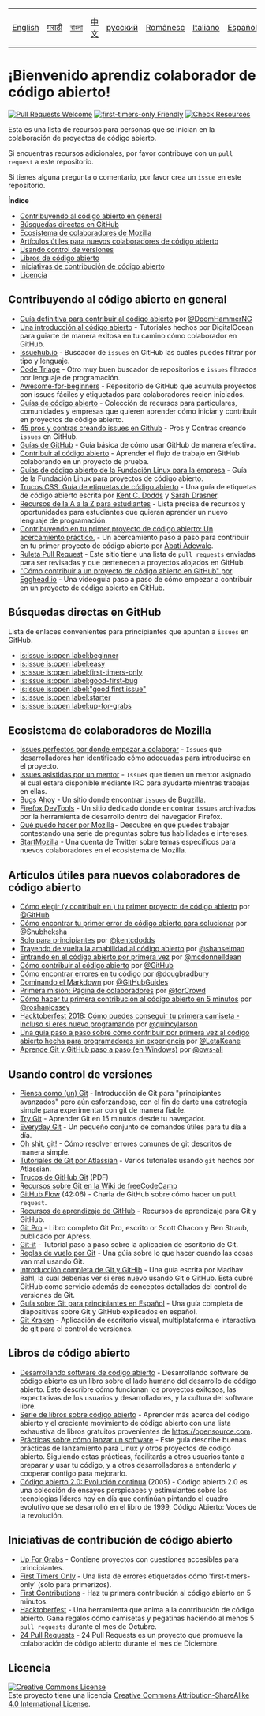 <table>
    <tr>
        <!-- Do not translate this table -->
        <td><a href="./README.md"> English </a></td>
        <td><a href="./README-MR.md"> मराठी </a></td>
        <td><a href="./README-BN.md"> বাংলা </a></td>
        <td><a href="./README-CN.md"> 中文 </a></td>
        <td><a href="./README-RU.md"> русский </a></td>
        <td><a href="./README-RO.md"> Românesc </a></td>
        <td><a href="./README-IT.md"> Italiano </a></td>
        <td><a href="./README-ES.md"> Español </a></td>
        <td><a href="./README-pt-BR.md"> Português (BR) </a></td>
        <td><a href="./README-DE.md"> Deutsch </a></td>
        <td><a href="./README-GR.md"> Ελληνικά </a></td>
        <td><a href="./README-FR.md"> Français </a></td>
        <td><a href="./README-TR.md"> Turkish </a></td>
        <td><a href="./README-KO.md"> 한국어 </a></td>
    </tr>
</table>

# ¡Bienvenido aprendiz colaborador de código abierto!

[![Pull Requests Welcome](https://img.shields.io/badge/PRs-welcome-brightgreen.svg?style=flat)](http://makeapullrequest.com)
[![first-timers-only Friendly](https://img.shields.io/badge/first--timers--only-friendly-blue.svg)](http://www.firsttimersonly.com/)
[![Check Resources](https://github.com/freeCodeCamp/how-to-contribute-to-open-source/actions/workflows/test.yml/badge.svg)](https://github.com/freeCodeCamp/how-to-contribute-to-open-source/actions/workflows/test.yml)

Esta es una lista de recursos para personas que se inician en la colaboración de proyectos de código abierto.

Si encuentras recursos adicionales, por favor contribuye con un `pull request` a este repositorio.

Si tienes alguna pregunta o comentario, por favor crea un `issue` en este repositorio.

**Índice**

- [Contribuyendo al código abierto en general](#contribuyendo-al-c%C3%B3digo-abierto-en-general)
- [Búsquedas directas en GitHub](#busquedas-directas-en-github)
- [Ecosistema de colaboradores de Mozilla](#ecosistema-de-colaboradores-de-mozilla)
- [Artículos útiles para nuevos colaboradores de código abierto](#art%C3%ADculos-%C3%BAtiles-para-nuevos-colaboradores-de-c%C3%B3digo-abierto)
- [Usando control de versiones](#usando-control-de-versiones)
- [Libros de código abierto](#libros-de-c%C3%B3digo-abierto)
- [Iniciativas de contribución de código abierto](#iniciativas-de-contribuci%C3%B3n-de-c%C3%B3digo-abierto)
- [Licencia](#licencia)

## Contribuyendo al código abierto en general

- [Guía definitiva para contribuir al código abierto](https://medium.freecodecamp.org/the-definitive-guide-to-contributing-to-open-source-900d5f9f2282) por [@DoomHammerNG](https://twitter.com/DoomHammerNG)
- [Una introducción al código abierto](https://www.digitalocean.com/community/tutorial_series/an-introduction-to-open-source) - Tutoriales hechos por DigitalOcean para guiarte de manera exitosa en tu camino cómo colaborador en GitHub.
- [Issuehub.io](http://issuehub.pro/) - Buscador de `issues` en GitHub las cuáles puedes filtrar por tipo y lenguaje.
- [Code Triage](https://www.codetriage.com/) - Otro muy buen buscador de repositorios e `issues` filtrados por lenguaje de programación.
- [Awesome-for-beginners](https://github.com/MunGell/awesome-for-beginners) - Repositorio de GitHub que acumula proyectos con issues fáciles y etiquetados para colaboradores recien iniciados.
- [Guías de código abierto](https://opensource.guide/) - Colección de recursos para particulares, comunidades y empresas que quieren aprender cómo iniciar y contribuir en proyectos de código abierto.
- [45 pros y contras creando issues en Github](https://hackernoon.com/45-github-issues-dos-and-donts-dfec9ab4b612) - Pros y Contras creando `issues` en GitHub.
- [Guías de GitHub](https://docs.github.com/en) - Guía básica de cómo usar GitHub de manera efectiva.
- [Contribuir al código abierto](https://github.com/danthareja/contribute-to-open-source) - Aprender el flujo de trabajo en GitHub colaborando en un proyecto de prueba.
- [Guías de código abierto de la Fundación Linux para la empresa](https://www.linuxfoundation.org/resources/open-source-guides) - Guía de la Fundación Linux para proyectos de código abierto.
- [Trucos CSS, Guía de etiquetas de código abierto](https://css-tricks.com/open-source-etiquette-guidebook/) - Una guía de etiquetas de código abierto escrita por [Kent C. Dodds](https://github.com/kentcdodds) y [Sarah Drasner](https://github.com/sdras).
- [Recursos de la A a la Z para estudiantes](https://github.com/dipakkr/A-to-Z-Resources-for-Students) - Lista precisa de recursos y oportunidades para estudiantes que quieran aprender un nuevo lenguaje de programación.
- [Contribuyendo en tu primer proyecto de código abierto: Un acercamiento práctico.](https://blog.devcenter.co/contributing-to-your-first-open-source-project-a-practical-approach-1928c4cbdae) - Un acercamiento paso a paso para contribuir en tu primer proyecto de código abierto por [Abati Adewale](https://www.acekyd.com).
- [Ruleta Pull Request](http://www.pullrequestroulette.com/) - Este sitio tiene una lista de `pull requests` enviadas para ser revisadas y que pertenecen a proyectos alojados en GitHub.
- ["Cómo contribuir a un proyecto de código abierto en GitHub" por Egghead.io](https://egghead.io/courses/how-to-contribute-to-an-open-source-project-on-github) - Una videoguía paso a paso de cómo empezar a contribuir en un proyecto de código abierto en GitHub.

## Búsquedas directas en GitHub

Lista de enlaces convenientes para principiantes que apuntan a `issues` en GitHub.

- [is:issue is:open label:beginner](https://github.com/search?utf8=%E2%9C%93&q=is%3Aissue+is%3Aopen+label%3Abeginner)
- [is:issue is:open label:easy](https://github.com/search?utf8=%E2%9C%93&q=is%3Aissue+is%3Aopen+label%3Aeasy)
- [is:issue is:open label:first-timers-only](https://github.com/search?utf8=%E2%9C%93&q=is%3Aissue+is%3Aopen+label%3Afirst-timers-only)
- [is:issue is:open label:good-first-bug](https://github.com/search?utf8=%E2%9C%93&q=is%3Aissue+is%3Aopen+label%3Agood-first-bug)
- [is:issue is:open label:"good first issue"](https://github.com/search?utf8=%E2%9C%93&q=is%3Aissue+is%3Aopen+label%3A"good+first+issue")
- [is:issue is:open label:starter](https://github.com/search?utf8=%E2%9C%93&q=is%3Aissue+is%3Aopen+label%3Astarter)
- [is:issue is:open label:up-for-grabs](https://github.com/search?utf8=%E2%9C%93&q=is%3Aissue+is%3Aopen+label%3Aup-for-grabs)

## Ecosistema de colaboradores de Mozilla

- [Issues perfectos por donde empezar a colaborar](https://bugzilla.mozilla.org/buglist.cgi?quicksearch=sw:%22[good%20first%20bug]%22&limit=0) - `Issues` que desarrolladores han identificado cómo adecuadas para introducirse en el proyecto.
- [Issues asistidas por un mentor](https://bugzilla.mozilla.org/buglist.cgi?quicksearch=mentor%3A%40) - `Issues` que tienen un mentor asignado el cual estará disponible mediante IRC para ayudarte mientras trabajas en ellas.
- [Bugs Ahoy](http://www.joshmatthews.net/bugsahoy/) - Un sitio donde encontrar `issues` de Bugzilla.
- [Firefox DevTools](http://firefox-dev.tools/) - Un sitio dedicado donde encontrar `issues` archivados por la herramienta de desarrollo dentro del navegador Firefox.
- [Qué puedo hacer por Mozilla](http://whatcanidoformozilla.org/) - Descubre en qué puedes trabajar contestando una serie de preguntas sobre tus habilidades e intereses.
- [StartMozilla](https://twitter.com/StartMozilla) - Una cuenta de Twitter sobre temas específicos para nuevos colaboradores en el ecosistema de Mozilla.

## Artículos útiles para nuevos colaboradores de código abierto

- [Cómo elegir (y contribuir en ) tu primer proyecto de código abierto](https://github.com/collections/choosing-projects) por [@GitHub](https://github.com/github)
- [Cómo encontrar tu primer error de código abierto para solucionar](https://medium.freecodecamp.org/finding-your-first-open-source-project-or-bug-to-work-on-1712f651e5ba#.slc8i2h1l) por [@Shubheksha](https://github.com/Shubheksha)
- [Solo para principiantes](https://kentcdodds.com/blog/first-timers-only) por [@kentcdodds](https://github.com/kentcdodds)
- [Trayendo de vuelta la amabilidad al código abierto](http://www.hanselman.com/blog/BringKindnessBackToOpenSource.aspx) por [@shanselman](https://github.com/shanselman)
- [Entrando en el código abierto por primera vez](https://www.nearform.com/blog/getting-into-open-source-for-the-first-time/) por [@mcdonnelldean](https://github.com/mcdonnelldean)
- [Cómo contribuir al código abierto](https://opensource.guide/how-to-contribute/) por [@GitHub](https://github.com/github/docs)
- [Cómo encontrar errores en tu código](https://8thlight.com/insights/how-to-find-a-bug-in-your-code) por [@dougbradbury](https://twitter.com/dougbradbury)
- [Dominando el Markdown](https://docs.github.com/features/mastering-markdown/) por [@GitHubGuides](https://docs.github.com/en)
- [Primera misión: Página de colaboradores](https://forcrowd.medium.com/first-mission-contributors-page-df24e6e70705#.2v2g0no29) por [@forCrowd](https://github.com/forCrowd)
- [Cómo hacer tu primera contribución al código abierto en 5 minutos](https://medium.freecodecamp.org/how-to-make-your-first-open-source-contribution-in-just-5-minutes-aaad1fc59c9a) por [@roshanjossey](https://medium.freecodecamp.org/@roshanjossey)
- [Hacktoberfest 2018: Cómo puedes conseguir tu primera camiseta - incluso si eres nuevo programando](https://medium.freecodecamp.org/hacktoberfest-2018-how-you-can-get-your-free-shirt-even-if-youre-new-to-coding-96080dd0b01b) por [@quincylarson](https://medium.freecodecamp.org/@quincylarson)
- [Una guía paso a paso sobre cómo contribuir por primera vez al código abierto hecha para programadores sin experiencia](https://hackernoon.com/contributing-to-open-source-the-sharks-are-photoshopped-47e22db1ab86) por [@LetaKeane](http://www.letakeane.com/)
- [Aprende Git y GitHub paso a paso (en Windows)](https://medium.com/@ows_ali/be93518e06dc) por [@ows-ali](https://medium.com/@ows_ali)

## Usando control de versiones

- [Piensa como (un) Git](https://think-like-a-git.net/) - Introducción de Git para "principiantes avanzados" pero aún esforzándose, con el fin de darte una estrategia simple para experimentar con git de manera fiable.
- [Try Git](https://docs.github.com/en/get-started/quickstart/set-up-git) - Aprender Git en 15 minutos desde tu navegador.
- [Everyday Git](https://git-scm.com/docs/giteveryday) - Un pequeño conjunto de comandos útiles para tu día a día.
- [Oh shit, git!](http://ohshitgit.com/) - Cómo resolver errores comunes de git descritos de manera simple.
- [Tutoriales de Git por Atlassian](https://www.atlassian.com/git/tutorials/) - Varios tutoriales usando `git` hechos por Atlassian.
- [Trucos de GitHub Git](https://education.github.com/git-cheat-sheet-education.pdf) (PDF)
- [Recursos sobre Git en la Wiki de freeCodeCamp](https://www.freecodecamp.org/forum/t/wiki-git-resources/13136)
- [GitHub Flow](https://www.youtube.com/watch?v=juLIxo42A_s) (42:06) - Charla de GitHub sobre cómo hacer un `pull request`.
- [Recursos de aprendizaje de GitHub](https://help.github.com/articles/git-and-github-learning-resources/) - Recursos de aprendizaje para Git y GitHub.
- [Git Pro](https://git-scm.com/book/en/v2) - Libro completo Git Pro, escrito or Scott Chacon y Ben Straub, publicado por Apress.
- [Git-it](https://github.com/jlord/git-it-electron) - Tutorial paso a paso sobre la aplicación de escritorio de Git.
- [Reglas de vuelo por Git](https://github.com/k88hudson/git-flight-rules) - Una gúia sobre lo que hacer cuando las cosas van mal usando Git.
- [Introducción completa de Git y GitHib](https://codeburst.io/git-good-part-a-e0d826286a2a) - Una guía escrita por Madhav Bahl, la cual deberías ver si eres nuevo usando Git o GitHub. Esta cubre GitHub como servicio además de conceptos detallados del control de versiones de Git.
- [Guía sobre Git para principiantes en Español](https://platzi.github.io/git-slides/#/) - Una guía completa de diapositivas sobre Git y GitHub explicados en español.
- [Git Kraken](https://www.gitkraken.com/git-client) - Aplicación de escritorio visual, multiplataforma e interactiva de git para el control de versiones.

## Libros de código abierto

- [Desarrollando software de código abierto](http://producingoss.com/) - Desarrollando software de código abierto es un libro sobre el lado humano del desarrollo de código abierto. Este describre cómo funcionan los proyectos exitosos, las expectativas de los usuarios y desarrolladores, y la cultura del software libre.
- [Serie de libros sobre código abierto](https://opensource.com/resources/ebooks) - Aprender más acerca del código abierto y el creciente movimiento de código abierto con una lista exhaustiva de libros gratuitos provenientes de https://opensource.com.
- [Prácticas sobre cómo lanzar un software](http://en.tldp.org/HOWTO/Software-Release-Practice-HOWTO/) - Este guía describe buenas prácticas de lanzamiento para Linux y otros proyectos de código abierto. Siguiendo estas prácticas, facilitarás a otros usuarios tanto a preparar y usar tu código, y a otros desarrolladores a entenderlo y cooperar contigo para mejorarlo.
- [Código abierto 2.0: Evolución continua](https://archive.org/details/opensources2.000diborich) (2005) - Código abierto 2.0 es una colección de ensayos perspicaces y estimulantes sobre las tecnologías líderes hoy en día que continúan pintando el cuadro evolutivo que se desarrolló en el libro de 1999, Código Abierto: Voces de la revolución.

## Iniciativas de contribución de código abierto

- [Up For Grabs](http://up-for-grabs.net/#/) - Contiene proyectos con cuestiones accesibles para principiantes.
- [First Timers Only](http://www.firsttimersonly.com/) - Una lista de errores etiquetados cómo 'first-timers-only' (solo para primerizos).
- [First Contributions](https://firstcontributions.github.io/) - Haz tu primera contribución al código abierto en 5 minutos.
- [Hacktoberfest](https://hacktoberfest.digitalocean.com/) - Una herramienta que anima a la contribución de código abierto. Gana regalos cómo camisetas y pegatinas haciendo al menos 5 `pull requests` durante el mes de Octubre.
- [24 Pull Requests](https://24pullrequests.com) - 24 Pull Requests es un proyecto que promueve la colaboración de código abierto durante el mes de Diciembre.

## Licencia

<a rel="license" href="http://creativecommons.org/licenses/by-sa/4.0/"><img alt="Creative Commons License" style="border-width:0" src="https://i.creativecommons.org/l/by-sa/4.0/88x31.png" /></a><br />Este proyecto tiene una licencia <a rel="license" href="http://creativecommons.org/licenses/by-sa/4.0/">Creative Commons Attribution-ShareAlike 4.0 International License</a>.
